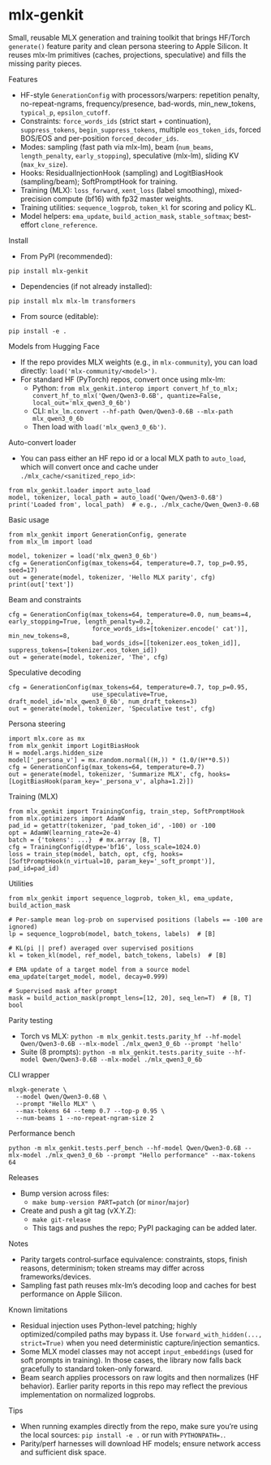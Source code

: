 # mlx-genkit

Small, reusable MLX generation and training toolkit that brings HF/Torch `generate()` feature parity and clean persona steering to Apple Silicon. It reuses mlx-lm primitives (caches, projections, speculative) and fills the missing parity pieces.

Features
- HF-style `GenerationConfig` with processors/warpers: repetition penalty, no-repeat-ngrams, frequency/presence, bad-words, min_new_tokens, `typical_p`, `epsilon_cutoff`.
- Constraints: `force_words_ids` (strict start + continuation), `suppress_tokens`, `begin_suppress_tokens`, multiple `eos_token_ids`, forced BOS/EOS and per-position `forced_decoder_ids`.
- Modes: sampling (fast path via mlx-lm), beam (`num_beams`, `length_penalty`, `early_stopping`), speculative (mlx-lm), sliding KV (`max_kv_size`).
- Hooks: ResidualInjectionHook (sampling) and LogitBiasHook (sampling/beam); SoftPromptHook for training.
- Training (MLX): `loss_forward`, `xent_loss` (label smoothing), mixed-precision compute (bf16) with fp32 master weights.
- Training utilities: `sequence_logprob`, `token_kl` for scoring and policy KL.
- Model helpers: `ema_update`, `build_action_mask`, `stable_softmax`; best-effort `clone_reference`.

Install
- From PyPI (recommended):
```
pip install mlx-genkit
```
- Dependencies (if not already installed):
```
pip install mlx mlx-lm transformers
```
- From source (editable):
```
pip install -e .
```

Models from Hugging Face
- If the repo provides MLX weights (e.g., in `mlx-community`), you can load directly: `load('mlx-community/<model>')`.
- For standard HF (PyTorch) repos, convert once using mlx-lm:
  - Python: `from mlx_genkit.interop import convert_hf_to_mlx; convert_hf_to_mlx('Qwen/Qwen3-0.6B', quantize=False, local_out='mlx_qwen3_0_6b')`
  - CLI: `mlx_lm.convert --hf-path Qwen/Qwen3-0.6B --mlx-path mlx_qwen3_0_6b`
  - Then load with `load('mlx_qwen3_0_6b')`.

Auto-convert loader
- You can pass either an HF repo id or a local MLX path to `auto_load`, which will convert once and cache under `./mlx_cache/<sanitized_repo_id>`:
```
from mlx_genkit.loader import auto_load
model, tokenizer, local_path = auto_load('Qwen/Qwen3-0.6B')
print('Loaded from', local_path)  # e.g., ./mlx_cache/Qwen_Qwen3-0.6B
```

Basic usage
```
from mlx_genkit import GenerationConfig, generate
from mlx_lm import load

model, tokenizer = load('mlx_qwen3_0_6b')
cfg = GenerationConfig(max_tokens=64, temperature=0.7, top_p=0.95, seed=17)
out = generate(model, tokenizer, 'Hello MLX parity', cfg)
print(out['text'])
```

Beam and constraints
```
cfg = GenerationConfig(max_tokens=64, temperature=0.0, num_beams=4, early_stopping=True, length_penalty=0.2,
                       force_words_ids=[tokenizer.encode(' cat')], min_new_tokens=8,
                       bad_words_ids=[[tokenizer.eos_token_id]], suppress_tokens=[tokenizer.eos_token_id])
out = generate(model, tokenizer, 'The', cfg)
```

Speculative decoding
```
cfg = GenerationConfig(max_tokens=64, temperature=0.7, top_p=0.95,
                       use_speculative=True, draft_model_id='mlx_qwen3_0_6b', num_draft_tokens=3)
out = generate(model, tokenizer, 'Speculative test', cfg)
```

Persona steering
```
import mlx.core as mx
from mlx_genkit import LogitBiasHook
H = model.args.hidden_size
model['_persona_v'] = mx.random.normal((H,)) * (1.0/(H**0.5))
cfg = GenerationConfig(max_tokens=64, temperature=0.7)
out = generate(model, tokenizer, 'Summarize MLX', cfg, hooks=[LogitBiasHook(param_key='_persona_v', alpha=1.2)])
```

Training (MLX)
```
from mlx_genkit import TrainingConfig, train_step, SoftPromptHook
from mlx.optimizers import AdamW
pad_id = getattr(tokenizer, 'pad_token_id', -100) or -100
opt = AdamW(learning_rate=2e-4)
batch = {'tokens': ...}  # mx.array [B, T]
cfg = TrainingConfig(dtype='bf16', loss_scale=1024.0)
loss = train_step(model, batch, opt, cfg, hooks=[SoftPromptHook(n_virtual=10, param_key='_soft_prompt')], pad_id=pad_id)
```

Utilities
```
from mlx_genkit import sequence_logprob, token_kl, ema_update, build_action_mask

# Per-sample mean log-prob on supervised positions (labels == -100 are ignored)
lp = sequence_logprob(model, batch_tokens, labels)  # [B]

# KL(pi || pref) averaged over supervised positions
kl = token_kl(model, ref_model, batch_tokens, labels)  # [B]

# EMA update of a target model from a source model
ema_update(target_model, model, decay=0.999)

# Supervised mask after prompt
mask = build_action_mask(prompt_lens=[12, 20], seq_len=T)  # [B, T] bool
```

Parity testing
- Torch vs MLX: `python -m mlx_genkit.tests.parity_hf --hf-model Qwen/Qwen3-0.6B --mlx-model ./mlx_qwen3_0_6b --prompt 'hello'`
- Suite (8 prompts): `python -m mlx_genkit.tests.parity_suite --hf-model Qwen/Qwen3-0.6B --mlx-model ./mlx_qwen3_0_6b`

CLI wrapper
```
mlxgk-generate \
  --model Qwen/Qwen3-0.6B \
  --prompt "Hello MLX" \
  --max-tokens 64 --temp 0.7 --top-p 0.95 \
  --num-beams 1 --no-repeat-ngram-size 2
```

Performance bench
```
python -m mlx_genkit.tests.perf_bench --hf-model Qwen/Qwen3-0.6B --mlx-model ./mlx_qwen3_0_6b --prompt "Hello performance" --max-tokens 64
```

Releases
- Bump version across files:
  - `make bump-version PART=patch` (or `minor`/`major`)
- Create and push a git tag (vX.Y.Z):
  - `make git-release`
  - This tags and pushes the repo; PyPI packaging can be added later.

Notes
- Parity targets control‑surface equivalence: constraints, stops, finish reasons, determinism; token streams may differ across frameworks/devices.
- Sampling fast path reuses mlx-lm’s decoding loop and caches for best performance on Apple Silicon.

Known limitations
- Residual injection uses Python-level patching; highly optimized/compiled paths may bypass it. Use `forward_with_hidden(..., strict=True)` when you need deterministic capture/injection semantics.
- Some MLX model classes may not accept `input_embeddings` (used for soft prompts in training). In those cases, the library now falls back gracefully to standard token-only forward.
- Beam search applies processors on raw logits and then normalizes (HF behavior). Earlier parity reports in this repo may reflect the previous implementation on normalized logprobs.

Tips
- When running examples directly from the repo, make sure you’re using the local sources: `pip install -e .` or run with `PYTHONPATH=.`.
- Parity/perf harnesses will download HF models; ensure network access and sufficient disk space.
